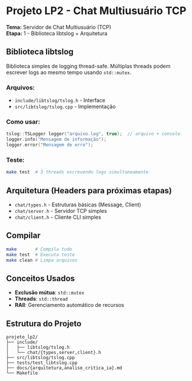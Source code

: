 # Projeto LP2 - Chat Multiusuário TCP

**Tema:** Servidor de Chat Multiusuário (TCP)  
**Etapa:** 1 - Biblioteca libtslog + Arquitetura

## Biblioteca libtslog

Biblioteca simples de logging thread-safe. Múltiplas threads podem escrever logs ao mesmo tempo usando `std::mutex`.

### Arquivos:

- `include/libtslog/tslog.h` - Interface
- `src/libtslog/tslog.cpp` - Implementação

### Como usar:

```cpp
tslog::TSLogger logger("arquivo.log", true);  // arquivo + console
logger.info("Mensagem de informação");
logger.error("Mensagem de erro");
```

### Teste:

```bash
make test  # 3 threads escrevendo logs simultaneamente
```

## Arquitetura (Headers para próximas etapas)

- `chat/types.h` - Estruturas básicas (Message, Client)
- `chat/server.h` - Servidor TCP simples
- `chat/client.h` - Cliente CLI simples

## Compilar

```bash
make       # Compila tudo
make test  # Executa teste
make clean # Limpa arquivos
```

## Conceitos Usados

- **Exclusão mútua**: `std::mutex`
- **Threads**: `std::thread`
- **RAII**: Gerenciamento automático de recursos

## Estrutura do Projeto

```
projeto_lp2/
├── include/
│   ├── libtslog/tslog.h
│   └── chat/{types,server,client}.h
├── src/libtslog/tslog.cpp
├── tests/test_libtslog.cpp
├── docs/{arquitetura,analise_critica_ia}.md
└── Makefile
```
